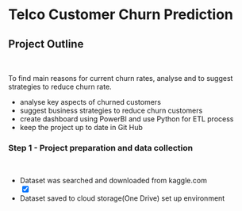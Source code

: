 # Telco Customer Churn Prediction
 
<h2>Project Outline</h2><br>
<p>To find main reasons for current churn rates, analyse and to suggest strategies to reduce churn rate. </p>
<ul>
 <li>analyse key aspects of churned customers</li>
 <li>suggest business strategies to reduce churn customers</li>
 <li>create dashboard using PowerBI and use Python for ETL process</li>
 <li>keep the project up to date in Git Hub</li>
</ul>

<h3>Step 1 - Project preparation and data collection</h3><br>
<ul>
 <li>Dataset was searched and downloaded from kaggle.com</li><input type="checkbox" id="step1-1" name="step1" checked />
 <li>Dataset saved to cloud storage(One Drive) set up environment </li>
</ul>
